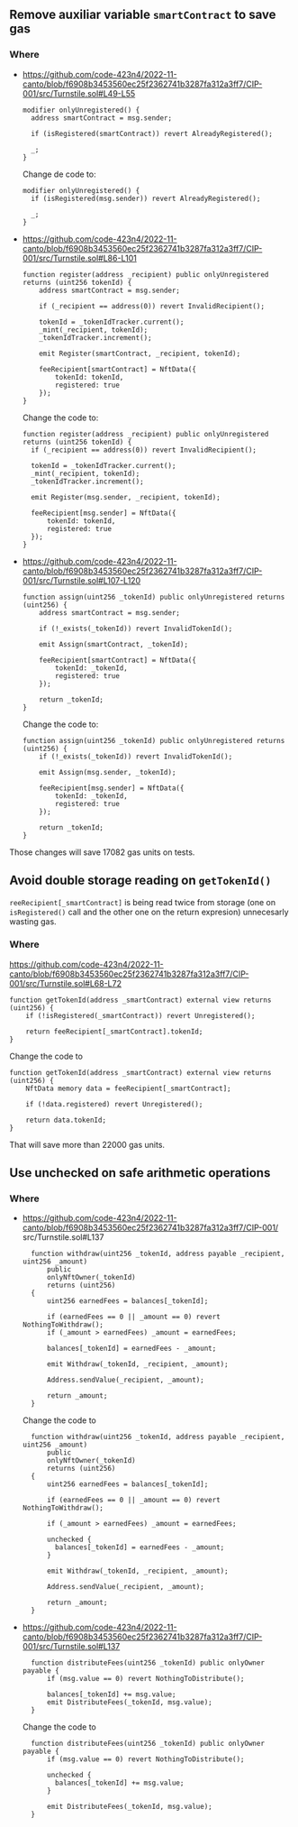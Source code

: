 ## Remove auxiliar variable `smartContract` to save gas

### Where 

- https://github.com/code-423n4/2022-11-canto/blob/f6908b3453560ec25f2362741b3287fa312a3ff7/CIP-001/src/Turnstile.sol#L49-L55

  ```solidity
  modifier onlyUnregistered() {
    address smartContract = msg.sender;

    if (isRegistered(smartContract)) revert AlreadyRegistered();

    _;
  }
  ```

  Change de code to:

  ```solidity
  modifier onlyUnregistered() {
    if (isRegistered(msg.sender)) revert AlreadyRegistered();

    _;
  }
  ```

- https://github.com/code-423n4/2022-11-canto/blob/f6908b3453560ec25f2362741b3287fa312a3ff7/CIP-001/src/Turnstile.sol#L86-L101

  ```solidity
  function register(address _recipient) public onlyUnregistered returns (uint256 tokenId) {
      address smartContract = msg.sender;

      if (_recipient == address(0)) revert InvalidRecipient();

      tokenId = _tokenIdTracker.current();
      _mint(_recipient, tokenId);
      _tokenIdTracker.increment();

      emit Register(smartContract, _recipient, tokenId);

      feeRecipient[smartContract] = NftData({
          tokenId: tokenId,
          registered: true
      });
  }
  ```

  Change the code to:

  ```solidity
  function register(address _recipient) public onlyUnregistered returns (uint256 tokenId) {
    if (_recipient == address(0)) revert InvalidRecipient();

    tokenId = _tokenIdTracker.current();
    _mint(_recipient, tokenId);
    _tokenIdTracker.increment();

    emit Register(msg.sender, _recipient, tokenId);

    feeRecipient[msg.sender] = NftData({
        tokenId: tokenId,
        registered: true
    });
  }
  ```

- https://github.com/code-423n4/2022-11-canto/blob/f6908b3453560ec25f2362741b3287fa312a3ff7/CIP-001/src/Turnstile.sol#L107-L120

  ```solidity
  function assign(uint256 _tokenId) public onlyUnregistered returns (uint256) {
      address smartContract = msg.sender;

      if (!_exists(_tokenId)) revert InvalidTokenId();

      emit Assign(smartContract, _tokenId);

      feeRecipient[smartContract] = NftData({
          tokenId: _tokenId,
          registered: true
      });

      return _tokenId;
  }
  ```

  Change the code to:

  ```solidity
  function assign(uint256 _tokenId) public onlyUnregistered returns (uint256) {
      if (!_exists(_tokenId)) revert InvalidTokenId();

      emit Assign(msg.sender, _tokenId);

      feeRecipient[msg.sender] = NftData({
          tokenId: _tokenId,
          registered: true
      });

      return _tokenId;
  }
  ```

Those changes will save 17082 gas units on tests.

## Avoid double storage reading on `getTokenId()`

`reeRecipient[_smartContract]` is being read twice from storage (one on `isRegistered()` call and the other one on the return expresion) unnecesarly wasting gas.

### Where

https://github.com/code-423n4/2022-11-canto/blob/f6908b3453560ec25f2362741b3287fa312a3ff7/CIP-001/src/Turnstile.sol#L68-L72

```solidity
function getTokenId(address _smartContract) external view returns (uint256) {
    if (!isRegistered(_smartContract)) revert Unregistered();

    return feeRecipient[_smartContract].tokenId;
}
```

Change the code to

```solidity
function getTokenId(address _smartContract) external view returns (uint256) {
    NftData memory data = feeRecipient[_smartContract];
    
    if (!data.registered) revert Unregistered();

    return data.tokenId;
}
```

That will save more than 22000 gas units.


## Use unchecked on safe arithmetic operations

### Where

* https://github.com/code-423n4/2022-11-canto/blob/f6908b3453560ec25f2362741b3287fa312a3ff7/CIP-001/  src/Turnstile.sol#L137

  ```solidity
    function withdraw(uint256 _tokenId, address payable _recipient, uint256 _amount)
        public
        onlyNftOwner(_tokenId)
        returns (uint256)
    {
        uint256 earnedFees = balances[_tokenId];

        if (earnedFees == 0 || _amount == 0) revert NothingToWithdraw();
        if (_amount > earnedFees) _amount = earnedFees;

        balances[_tokenId] = earnedFees - _amount;

        emit Withdraw(_tokenId, _recipient, _amount);

        Address.sendValue(_recipient, _amount);

        return _amount;
    }
  ```

  Change the code to

  ```solidity
    function withdraw(uint256 _tokenId, address payable _recipient, uint256 _amount)
        public
        onlyNftOwner(_tokenId)
        returns (uint256)
    {
        uint256 earnedFees = balances[_tokenId];

        if (earnedFees == 0 || _amount == 0) revert NothingToWithdraw();

        if (_amount > earnedFees) _amount = earnedFees;

        unchecked {
          balances[_tokenId] = earnedFees - _amount;
        }

        emit Withdraw(_tokenId, _recipient, _amount);

        Address.sendValue(_recipient, _amount);

        return _amount;
    }
  ```

* https://github.com/code-423n4/2022-11-canto/blob/f6908b3453560ec25f2362741b3287fa312a3ff7/CIP-001/src/Turnstile.sol#L137

  ```solidity
    function distributeFees(uint256 _tokenId) public onlyOwner payable {
        if (msg.value == 0) revert NothingToDistribute();

        balances[_tokenId] += msg.value;
        emit DistributeFees(_tokenId, msg.value);
    }
  ```

  Change the code to

  ```solidity
    function distributeFees(uint256 _tokenId) public onlyOwner payable {
        if (msg.value == 0) revert NothingToDistribute();

        unchecked {
          balances[_tokenId] += msg.value;
        }

        emit DistributeFees(_tokenId, msg.value);
    }
  ```